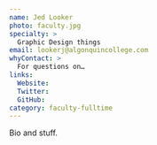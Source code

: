 ```yaml
---
name: Jed Looker
photo: faculty.jpg
specialty: >
  Graphic Design things
email: lookerj@algonquincollege.com
whyContact: >
  For questions on…
links:
  Website:
  Twitter:
  GitHub:
category: faculty-fulltime
---
```


Bio and stuff.
